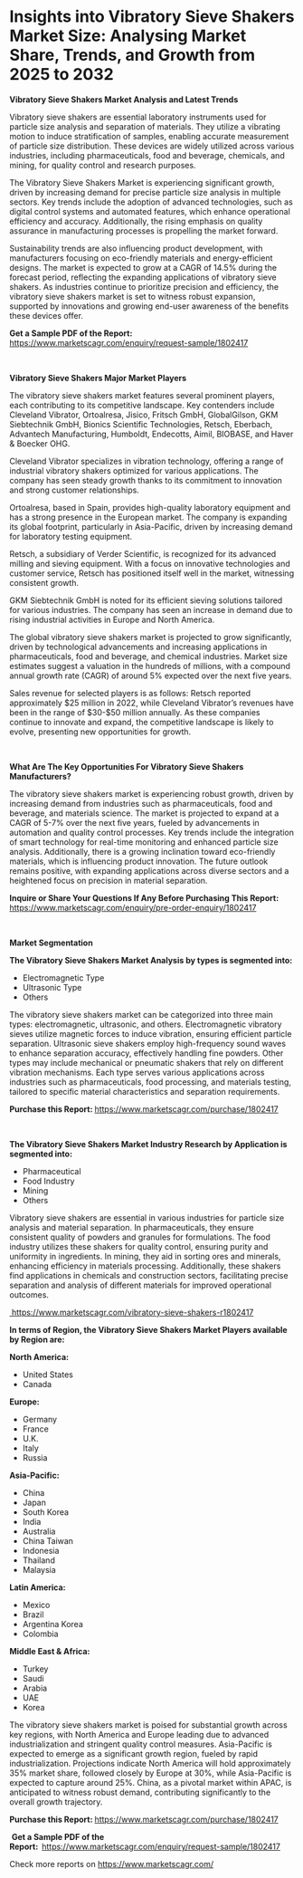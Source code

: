 <p><h1>Insights into Vibratory Sieve Shakers Market Size: Analysing Market Share, Trends, and Growth from 2025 to 2032</h1></p><p><strong>Vibratory Sieve Shakers Market Analysis and Latest Trends</strong></p>
<p><p>Vibratory sieve shakers are essential laboratory instruments used for particle size analysis and separation of materials. They utilize a vibrating motion to induce stratification of samples, enabling accurate measurement of particle size distribution. These devices are widely utilized across various industries, including pharmaceuticals, food and beverage, chemicals, and mining, for quality control and research purposes.</p><p>The Vibratory Sieve Shakers Market is experiencing significant growth, driven by increasing demand for precise particle size analysis in multiple sectors. Key trends include the adoption of advanced technologies, such as digital control systems and automated features, which enhance operational efficiency and accuracy. Additionally, the rising emphasis on quality assurance in manufacturing processes is propelling the market forward.</p><p>Sustainability trends are also influencing product development, with manufacturers focusing on eco-friendly materials and energy-efficient designs. The market is expected to grow at a CAGR of 14.5% during the forecast period, reflecting the expanding applications of vibratory sieve shakers. As industries continue to prioritize precision and efficiency, the vibratory sieve shakers market is set to witness robust expansion, supported by innovations and growing end-user awareness of the benefits these devices offer.</p></p>
<p><strong>Get a Sample PDF of the Report:&nbsp;</strong> <a href="https://www.marketscagr.com/enquiry/request-sample/1802417?utm_campaign=3215&utm_medium=2&utm_source=Github&utm_content=ia&utm_term=10042025&utm_id=vibratory-sieve-shakers">https://www.marketscagr.com/enquiry/request-sample/1802417</a></p>
<p>&nbsp;</p>
<p><strong>Vibratory Sieve Shakers Major Market Players</strong></p>
<p><p>The vibratory sieve shakers market features several prominent players, each contributing to its competitive landscape. Key contenders include Cleveland Vibrator, Ortoalresa, Jisico, Fritsch GmbH, GlobalGilson, GKM Siebtechnik GmbH, Bionics Scientific Technologies, Retsch, Eberbach, Advantech Manufacturing, Humboldt, Endecotts, Aimil, BIOBASE, and Haver & Boecker OHG.</p><p>Cleveland Vibrator specializes in vibration technology, offering a range of industrial vibratory shakers optimized for various applications. The company has seen steady growth thanks to its commitment to innovation and strong customer relationships.</p><p>Ortoalresa, based in Spain, provides high-quality laboratory equipment and has a strong presence in the European market. The company is expanding its global footprint, particularly in Asia-Pacific, driven by increasing demand for laboratory testing equipment.</p><p>Retsch, a subsidiary of Verder Scientific, is recognized for its advanced milling and sieving equipment. With a focus on innovative technologies and customer service, Retsch has positioned itself well in the market, witnessing consistent growth.</p><p>GKM Siebtechnik GmbH is noted for its efficient sieving solutions tailored for various industries. The company has seen an increase in demand due to rising industrial activities in Europe and North America.</p><p>The global vibratory sieve shakers market is projected to grow significantly, driven by technological advancements and increasing applications in pharmaceuticals, food and beverage, and chemical industries. Market size estimates suggest a valuation in the hundreds of millions, with a compound annual growth rate (CAGR) of around 5% expected over the next five years.</p><p>Sales revenue for selected players is as follows: Retsch reported approximately $25 million in 2022, while Cleveland Vibrator’s revenues have been in the range of $30-$50 million annually. As these companies continue to innovate and expand, the competitive landscape is likely to evolve, presenting new opportunities for growth.</p></p>
<p>&nbsp;</p>
<p><strong>What Are The Key Opportunities For Vibratory Sieve Shakers Manufacturers?</strong></p>
<p><p>The vibratory sieve shakers market is experiencing robust growth, driven by increasing demand from industries such as pharmaceuticals, food and beverage, and materials science. The market is projected to expand at a CAGR of 5-7% over the next five years, fueled by advancements in automation and quality control processes. Key trends include the integration of smart technology for real-time monitoring and enhanced particle size analysis. Additionally, there is a growing inclination toward eco-friendly materials, which is influencing product innovation. The future outlook remains positive, with expanding applications across diverse sectors and a heightened focus on precision in material separation.</p></p>
<p><strong>Inquire or Share Your Questions If Any Before Purchasing This Report:</strong> <a href="https://www.marketscagr.com/enquiry/pre-order-enquiry/1802417?utm_campaign=3215&utm_medium=2&utm_source=Github&utm_content=ia&utm_term=10042025&utm_id=vibratory-sieve-shakers">https://www.marketscagr.com/enquiry/pre-order-enquiry/1802417</a></p>
<p>&nbsp;</p>
<p><strong>Market Segmentation</strong></p>
<p><strong>The Vibratory Sieve Shakers Market Analysis by types is segmented into:</strong></p>
<p><ul><li>Electromagnetic Type</li><li>Ultrasonic Type</li><li>Others</li></ul></p>
<p><p>The vibratory sieve shakers market can be categorized into three main types: electromagnetic, ultrasonic, and others. Electromagnetic vibratory sieves utilize magnetic forces to induce vibration, ensuring efficient particle separation. Ultrasonic sieve shakers employ high-frequency sound waves to enhance separation accuracy, effectively handling fine powders. Other types may include mechanical or pneumatic shakers that rely on different vibration mechanisms. Each type serves various applications across industries such as pharmaceuticals, food processing, and materials testing, tailored to specific material characteristics and separation requirements.</p></p>
<p><strong>Purchase this Report:&nbsp;</strong><a href="https://www.marketscagr.com/purchase/1802417?utm_campaign=3215&utm_medium=2&utm_source=Github&utm_content=ia&utm_term=10042025&utm_id=vibratory-sieve-shakers">https://www.marketscagr.com/purchase/1802417</a></p>
<p>&nbsp;</p>
<p><strong>The Vibratory Sieve Shakers Market Industry Research by Application is segmented into:</strong></p>
<p><ul><li>Pharmaceutical</li><li>Food Industry</li><li>Mining</li><li>Others</li></ul></p>
<p><p>Vibratory sieve shakers are essential in various industries for particle size analysis and material separation. In pharmaceuticals, they ensure consistent quality of powders and granules for formulations. The food industry utilizes these shakers for quality control, ensuring purity and uniformity in ingredients. In mining, they aid in sorting ores and minerals, enhancing efficiency in materials processing. Additionally, these shakers find applications in chemicals and construction sectors, facilitating precise separation and analysis of different materials for improved operational outcomes.</p></p>
<p><a href="https://www.marketscagr.com/vibratory-sieve-shakers-r1802417?utm_campaign=3215&utm_medium=2&utm_source=Github&utm_content=ia&utm_term=10042025&utm_id=vibratory-sieve-shakers">&nbsp;https://www.marketscagr.com/vibratory-sieve-shakers-r1802417</a></p>
<p><strong>In terms of Region, the Vibratory Sieve Shakers Market Players available by Region are:</strong></p>
<p>
    <p> <strong> North America: </strong>
        <ul>
            <li>United States</li>
            <li>Canada</li>
        </ul>
        </p> 
    <p> <strong> Europe: </strong>
        <ul>
            <li>Germany</li>
            <li>France</li>
            <li>U.K.</li>
            <li>Italy</li>
            <li>Russia</li>
        </ul>
        </p> 
    <p> <strong> Asia-Pacific: </strong>
        <ul>
            <li>China</li>
            <li>Japan</li>
            <li>South Korea</li>
            <li>India</li>
            <li>Australia</li>
            <li>China Taiwan</li>
            <li>Indonesia</li>
            <li>Thailand</li>
            <li>Malaysia</li>
        </ul>
        </p> 
    <p> <strong> Latin America: </strong>
        <ul>
            <li>Mexico</li>
            <li>Brazil</li>
            <li>Argentina Korea</li>
            <li>Colombia</li>
        </ul>
        </p> 
    <p> <strong> Middle East & Africa: </strong>
        <ul>
            <li>Turkey</li>
            <li>Saudi</li>
            <li>Arabia</li>
            <li>UAE</li>
            <li>Korea</li>
        </ul>
    </p>
    </p>
<p><p>The vibratory sieve shakers market is poised for substantial growth across key regions, with North America and Europe leading due to advanced industrialization and stringent quality control measures. Asia-Pacific is expected to emerge as a significant growth region, fueled by rapid industrialization. Projections indicate North America will hold approximately 35% market share, followed closely by Europe at 30%, while Asia-Pacific is expected to capture around 25%. China, as a pivotal market within APAC, is anticipated to witness robust demand, contributing significantly to the overall growth trajectory.</p></p>
<p><strong>Purchase this Report: </strong><a href="https://www.marketscagr.com/purchase/1802417?utm_campaign=3215&utm_medium=2&utm_source=Github&utm_content=ia&utm_term=10042025&utm_id=vibratory-sieve-shakers">https://www.marketscagr.com/purchase/1802417</a></p>
<p>&nbsp;<strong>Get a Sample PDF of the Report:&nbsp;&nbsp;</strong><a href="https://www.marketscagr.com/enquiry/request-sample/1802417?utm_campaign=3215&utm_medium=2&utm_source=Github&utm_content=ia&utm_term=10042025&utm_id=vibratory-sieve-shakers">https://www.marketscagr.com/enquiry/request-sample/1802417</a></p>
<p><strong></strong></p>
<p>Check more reports on <a href="https://www.marketscagr.com/?utm_campaign=3215&utm_medium=2&utm_source=Github&utm_content=ia&utm_term=10042025&utm_id=vibratory-sieve-shakers">https://www.marketscagr.com/</a></p>
